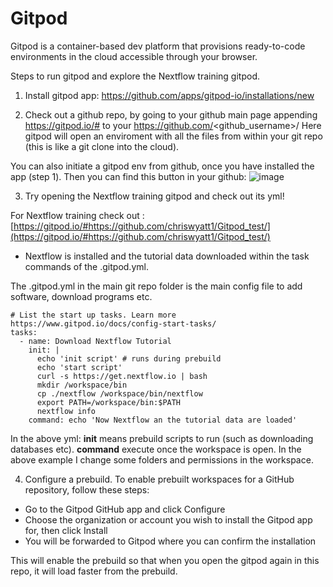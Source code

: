 # Gitpod 

Gitpod is a container-based dev platform that provisions ready-to-code environments in the cloud accessible through your browser.

Steps to run gitpod and explore the Nextflow training gitpod.

1. Install gitpod app: https://github.com/apps/gitpod-io/installations/new

2. Check out a github repo, by going to your github main page appending  https://gitpod.io/# to your     https://github.com/<github_username>/<my-repo>
Here gitpod will open an enviroment with all the files from within your git repo (this is like a git clone into the cloud).

You can also initiate a gitpod env from github, once you have installed the app (step 1). Then you can find this button in your github: ![image](https://user-images.githubusercontent.com/9978862/134880020-617e32c2-3de3-4a82-b950-3ec9d3fa3160.png)
  
3. Try opening the Nextflow training gitpod and check out its yml!
  
For Nextflow training check out : 
[https://gitpod.io/#https://github.com/chriswyatt1/Gitpod_test/](https://gitpod.io/#https://github.com/chriswyatt1/Gitpod_test/)

- Nextflow is installed and the tutorial data downloaded within the task commands of the .gitpod.yml.
  
The .gitpod.yml in the main git repo folder is the main config file to add software, download programs etc.

```
# List the start up tasks. Learn more https://www.gitpod.io/docs/config-start-tasks/
tasks:
  - name: Download Nextflow Tutorial
    init: |
      echo 'init script' # runs during prebuild
      echo 'start script'
      curl -s https://get.nextflow.io | bash
      mkdir /workspace/bin
      cp ./nextflow /workspace/bin/nextflow  
      export PATH=/workspace/bin:$PATH
      nextflow info
    command: echo 'Now Nextflow an the tutorial data are loaded'
```
  
In the above yml: 
**init** means prebuild scripts to run (such as downloading databases etc).
**command** execute once the workspace is open. In the above example I change some folders and permissions in the workspace.

4. Configure a prebuild.
To enable prebuilt workspaces for a GitHub repository, follow these steps:

- Go to the Gitpod GitHub app and click Configure
- Choose the organization or account you wish to install the Gitpod app for, then click Install
- You will be forwarded to Gitpod where you can confirm the installation
  
This will enable the prebuild so that when you open the gitpod again in this repo, it will load faster from the prebuild.

